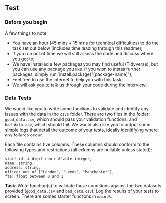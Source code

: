 ## Test

### Before you begin

A few things to note:
* You have an hour (45 mins + 15 mins for technical difficulties) to do the task set out below (includes time reading through this readme);
* If you run out of time we will still assess the code and discuss where you got to;
* We have installed a few packages you may find useful (Tidyverse), but you can use any package you like. If you wish to install further packages, simply run `install.package("[package-name]");
* Feel free to use the internet to help you with this task;
* We will ask you to talk us through your code during the interview;

### Data Tests

We would like you to write some functions to validate and identify any issues with the data in the `csvs` folder. There are two files in the folder: `good_data.csv`, which should pass your validation functions; and `bad_data.csv`, which should fail. We would also like you to output some simple logs that detail the outcome of your tests, ideally idenitifying where any failures occur.

Each file contains five columns. These columns should conform to the following types and restrictions (all columns are nullable unless stated):

```
staff_id: 4 digit non-nullable integer,
name: string,
address: string,
office: one of ["London", "Leeds", "Manchester"],
fte: float between 0 and 1
```

**Task**: Write function(s) to validate these conditions against the two datasets provided (`good_data.csv` and `bad_data.csv`). Log the results of your tests to screen. There are somes starter functions in `main.R`.
